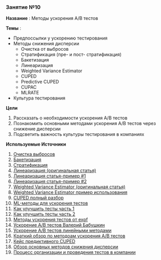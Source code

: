### Занятие №10

**Название** : Методы ускорения A/B тестов

**Темы** : 
  * Предпоссылки у ускорению тестирования
  * Методы снижения дисперсии
    * Очистка от выбросов
    * Стратификация (пре- и пост- стратификация)
    * Бакетизация
    * Линеаризация
    * Weighted Variance Estimator
    * CUPED
    * Predictive CUPED
    * CUPAC
    * MLRATE
  * Культура тестирования

  **Цели**

  1. Рассказать о необходимости ускорения A/B тестов
  2. Познакомить основными методами ускорения A/B тестов через снижение дисперсии
  3. Подсветить важность культуры тестирования в компаниях


**Используемые Источники** 

1. [Очистка выбросов](https://habr.com/ru/companies/avito/articles/571094/#:~:text=%D0%9C%D0%B5%D1%82%D0%BE%D0%B4%D1%8B%20%D0%B1%D0%BE%D1%80%D1%8C%D0%B1%D1%8B%20%D1%81%20%D0%B2%D1%8B%D0%B1%D1%80%D0%BE%D1%81%D0%B0%D0%BC%D0%B8%20%D0%B2%20%D0%B4%D0%B0%D0%BD%D0%BD%D1%8B%D1%85)
2. [Бакетизация](https://habr.com/ru/articles/815331/)
3. [Стратификация](https://habr.com/ru/companies/X5Tech/articles/596279/)
4. [Линеаризация (оригинальная статья)](https://www.researchgate.net/publication/322969314_Consistent_Transformation_of_Ratio_Metrics_for_Efficient_Online_Controlled_Experiments) 
5. [Линеаризация статья-пример #1](https://habr.com/ru/articles/918880/) 
6. [Линеаризация статья-пример #2](https://habr.com/ru/companies/kuper/articles/768826/) 
7. [Weighted Variance Estimator (оригинальная статья)](https://dl.acm.org/doi/10.1145/3391403.3399542)
8. [Weighted Variance Estimator пример использования](https://www.youtube.com/watch?v=jZNXthVqbrc)
9. [CUPED полный разбор](https://habr.com/ru/companies/X5Tech/articles/780270/)
10. [ML-методы для ускорения тестов](https://habr.com/ru/companies/avito/articles/590105/)
11. [Как улучшить тесты часть 1](https://habr.com/ru/companies/avito/articles/571094/)
12. [Как улучшить тесты часть 2](https://habr.com/ru/companies/avito/articles/571096/)
13. [Методы ускорения тестов от expf](https://www.youtube.com/watch?v=DtDGYUW0oGY)
14. [Ускорение A/B тестов Валерий Бабушкин](https://www.youtube.com/watch?v=Izy7iclvxHM)
15. [Ускорение A/B тестов линейными методами](https://www.youtube.com/watch?v=jPysoXa3udU&t=6s)
16. [Краткий обзор по методоам ускорения A/B тестов](https://www.youtube.com/watch?v=4_J5pvdG35U&t=409s)
17. [Кейс предиктивного CUPED](https://www.youtube.com/watch?v=2ZhSNahXCl8)
18. [Обзор основных методов снижения дисперсии](https://medium.com/data-science/online-experiments-tricks-variance-reduction-291b6032dcd7)
19. [Процесс организации и проведения тестов в компании](https://habr.com/ru/companies/oleg-bunin/articles/836056/)
